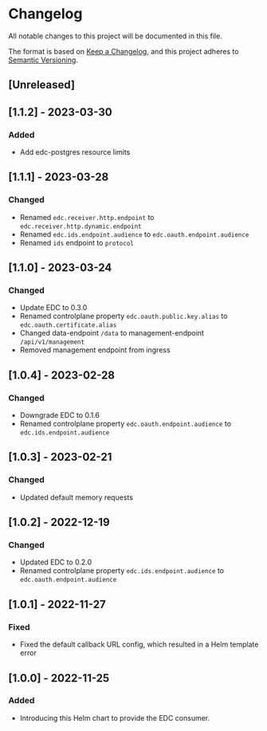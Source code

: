 # Changelog
All notable changes to this project will be documented in this file.

The format is based on [Keep a Changelog](https://keepachangelog.com/en/1.0.0/),
and this project adheres to [Semantic Versioning](https://semver.org/spec/v2.0.0.html).

## [Unreleased]

## [1.1.2] - 2023-03-30
### Added
- Add edc-postgres resource limits

## [1.1.1] - 2023-03-28
### Changed
- Renamed `edc.receiver.http.endpoint` to `edc.receiver.http.dynamic.endpoint`
- Renamed `edc.ids.endpoint.audience` to `edc.oauth.endpoint.audience`
- Renamed `ids` endpoint to `protocol`

## [1.1.0] - 2023-03-24
### Changed
- Update EDC to 0.3.0
- Renamed controlplane property `edc.oauth.public.key.alias` to `edc.oauth.certificate.alias`
- Changed data-endpoint `/data` to management-endpoint `/api/v1/management`
- Removed management endpoint from ingress

## [1.0.4] - 2023-02-28
### Changed
- Downgrade EDC to 0.1.6
- Renamed controlplane property `edc.oauth.endpoint.audience` to `edc.ids.endpoint.audience`

## [1.0.3] - 2023-02-21
### Changed
- Updated default memory requests

## [1.0.2] - 2022-12-19
### Changed
- Updated EDC to 0.2.0
- Renamed controlplane property `edc.ids.endpoint.audience` to `edc.oauth.endpoint.audience`

## [1.0.1] - 2022-11-27
### Fixed
- Fixed the default callback URL config, which resulted in a Helm template error


## [1.0.0] - 2022-11-25
### Added
- Introducing this Helm chart to provide the EDC consumer.


